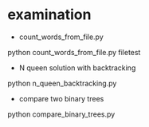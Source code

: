 # examination

- count_words_from_file.py

python count_words_from_file.py filetest

- N queen solution with backtracking

python n_queen_backtracking.py

- compare two binary trees

python compare_binary_trees.py
